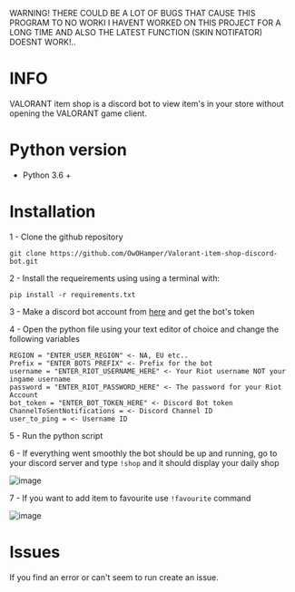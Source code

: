 WARNING! THERE COULD BE A LOT OF BUGS THAT CAUSE THIS PROGRAM TO NO WORKI
I HAVENT WORKED ON THIS PROJECT FOR A LONG TIME AND ALSO
THE LATEST FUNCTION (SKIN NOTIFATOR) DOESNT WORK!..


# INFO
VALORANT item shop is a discord bot to view item's in your store without opening the VALORANT game client.

# Python version
- Python 3.6 +

# Installation

1 - Clone the github repository

`git clone https://github.com/OwOHamper/Valorant-item-shop-discord-bot.git`

2 - Install the requeirements using using a terminal with:

`pip install -r requirements.txt`

3 - Make a discord bot account from [here](https://discord.com/developers/applications/) and get the bot's token

4 - Open the python file using your text editor of choice and change the following variables

```
REGION = "ENTER_USER_REGION" <- NA, EU etc..
Prefix = "ENTER BOTS PREFIX" <- Prefix for the bot
username = "ENTER_RIOT_USERNAME_HERE" <- Your Riot username NOT your ingame username
password = "ENTER_RIOT_PASSWORD_HERE" <- The password for your Riot Account
bot_token = "ENTER_BOT_TOKEN_HERE" <- Discord Bot token
ChannelToSentNotifications = <- Discord Channel ID
user_to_ping = <- Username ID
```

5 - Run the python script

6 - If everything went smoothly the bot should be up and running, go to your discord server and type `!shop` and it should display your daily shop

![image](https://user-images.githubusercontent.com/74879467/113409254-31448280-93b1-11eb-9d7d-b7b3670d3fd4.png)

7 - If you want to add item to favourite use `!favourite` command

![image](https://user-images.githubusercontent.com/74879467/118840034-517bc280-b8c7-11eb-888f-58f1302e91b1.png)


# Issues

If you find an error or can't seem to run create an issue.
